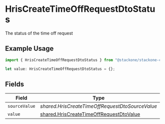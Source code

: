 # HrisCreateTimeOffRequestDtoStatus

The status of the time off request

## Example Usage

```typescript
import { HrisCreateTimeOffRequestDtoStatus } from "@stackone/stackone-client-ts/sdk/models/shared";

let value: HrisCreateTimeOffRequestDtoStatus = {};
```

## Fields

| Field                                                                                                     | Type                                                                                                      | Required                                                                                                  | Description                                                                                               |
| --------------------------------------------------------------------------------------------------------- | --------------------------------------------------------------------------------------------------------- | --------------------------------------------------------------------------------------------------------- | --------------------------------------------------------------------------------------------------------- |
| `sourceValue`                                                                                             | *shared.HrisCreateTimeOffRequestDtoSourceValue*                                                           | :heavy_minus_sign:                                                                                        | N/A                                                                                                       |
| `value`                                                                                                   | [shared.HrisCreateTimeOffRequestDtoValue](../../../sdk/models/shared/hriscreatetimeoffrequestdtovalue.md) | :heavy_minus_sign:                                                                                        | N/A                                                                                                       |